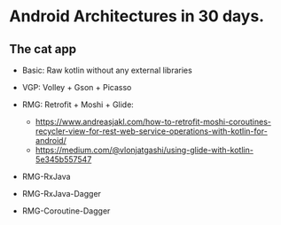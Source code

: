# Android Architectures in 30 days.

## The cat app

- Basic: Raw kotlin without any external libraries

- VGP: Volley + Gson + Picasso

- RMG: Retrofit + Moshi + Glide:
    - https://www.andreasjakl.com/how-to-retrofit-moshi-coroutines-recycler-view-for-rest-web-service-operations-with-kotlin-for-android/
    - https://medium.com/@vlonjatgashi/using-glide-with-kotlin-5e345b557547

- RMG-RxJava

- RMG-RxJava-Dagger

- RMG-Coroutine-Dagger
